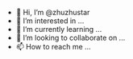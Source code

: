 - 👋 Hi, I’m @zhuzhustar
- 👀 I’m interested in ...
- 🌱 I’m currently learning ...
- 💞️ I’m looking to collaborate on ...
- 📫 How to reach me ...

<!---
zhuzhustar/zhuzhustar is a ✨ special ✨ repository because its `README.md` (this file) appears on your GitHub profile.
You can click the Preview link to take a look at your changes.
--->
